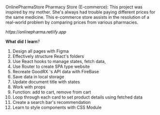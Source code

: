 OnlinePharmaStore
Pharmacy Store (E-commerce): This project was inspired by my mother. She's always had trouble paying different prices for the same medicine. This e-commerce store assists in the resolution of a real-world problem by comparing prices from various pharmacies.

ℎ𝑡𝑡𝑝𝑠://𝑜𝑛𝑙𝑖𝑛𝑒𝑝ℎ𝑎𝑟𝑚𝑎.𝑛𝑒𝑡𝑙𝑖𝑓𝑦.𝑎𝑝𝑝

𝐖𝐡𝐚𝐭 𝐝𝐢𝐝 𝐈 𝐥𝐞𝐚𝐫𝐧?
1. Design all pages with Figma
1. Effectively structure React's folders
2. Use React hooks to manage states, fetch data, 
3. Use Router to create SPA type website
4. Recreate GoodRX 's API data with FireBase 
5. Save data in local storage 
6. Update document title with states
7. Work with props 
8. Function: add to cart, remove from cart
9. Loop through each card to set product details using fetched data
10. Create a search bar's recommendation 
11. Learn to style components with CSS Module
